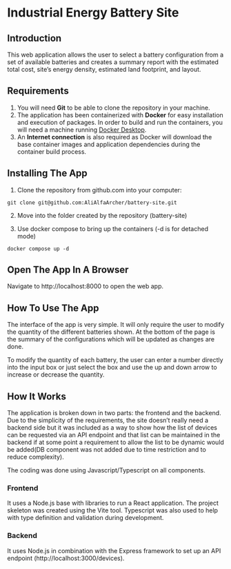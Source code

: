 # Industrial Energy Battery Site

## Introduction

This web application allows the user to select a battery configuration from a set of available batteries and creates a summary report with the estimated total cost, site’s energy density, estimated land footprint, and layout. 

## Requirements

1. You will need **Git** to be able to clone the repository in your machine.  
2. The application has been containerized with **Docker** for easy installation and execution of packages. In order to build and run the containers, you will need a machine running [Docker Desktop](https://www.docker.com/products/docker-desktop/).
3. An **Internet connection** is also required as Docker will download the base container images and application dependencies during the container build process.

## Installing The App

1. Clone the repository from github.com into your computer:
```
git clone git@github.com:AliAlfaArcher/battery-site.git
```

2. Move into the folder created by the repository (battery-site)

3. Use docker compose to bring up the containers (-d is for detached mode)
```
docker compose up -d
```

## Open The App In A Browser

Navigate to http://localhost:8000 to open the web app.

## How To Use The App

The interface of the app is very simple. It will only require the user to modify the quantity of the different batteries shown. At the bottom of the page is the summary of the configurations which will be updated as changes are done.

To modify the quantity of each battery, the user can enter a number directly into the input box or just select the box and use the up and down arrow to increase or decrease the quantity.

## How It Works

The application is broken down in two parts: the frontend and the backend. Due to the simplicity of the requirements, the site doesn’t really need a backend side but it was included as a way to show how the list of devices can be requested via an API endpoint and that list can be maintained in the backend  if at some point a requirement to allow the list to be dynamic would be added(DB component was not added due to time restriction and to reduce complexity).

The coding was done using Javascript/Typescript on all components.

### Frontend

It uses a Node.js base with libraries to run a React application. The project skeleton was created using the Vite tool. Typescript was also used to help with type definition and validation during development.

### Backend

It uses Node.js in combination with the Express framework to set up an API endpoint (http://localhost:3000/devices). 


